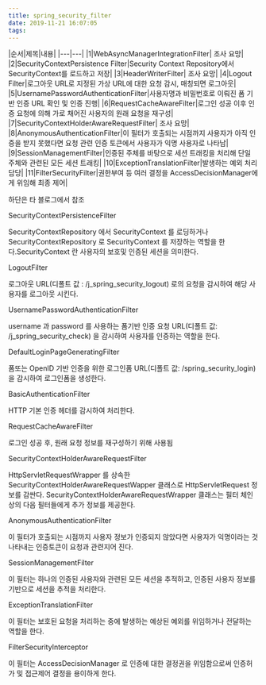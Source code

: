 ```yaml
---
title: spring_security_filter
date: 2019-11-21 16:07:05
tags:
---
```


|순서|제목|내용|
|---|---|
|1|WebAsyncManagerIntegrationFilter| 조사 요망|
|2|SecurityContextPersistence Filter|Security Context Repository에서 SecurityContext를 로드하고 저장|
|3|HeaderWriterFilter| 조사 요망|
|4|Logout Filter|로그아웃 URL로 지정된 가상 URL에 대한 요청 감시, 매칭되면 로그아웃|
|5|UsernamePasswordAuthenticationFilter|사용자명과 비밀번호로 이뤄진 폼 기반 인증 URL 확인 및 인증 진행|
|6|RequestCacheAwareFilter|로그인 성공 이후 인증 요청에 의해 가로 채어진 사용자의 원래 요청을 재구성|
|7|SecurityContextHolderAwareRequestFilter| 조사 요망|
|8|AnonymousAuthenticationFilter|이 필터가 호출되는 시점까지 사용자가 아직 인증을 받지 못했다면 요청 관련 인증 토큰에서 사용자가 익명 사용자로 나타남|
|9|SessionManagementFilter|인증된 주체를 바탕으로 세션 트래킹을 처리해 단일 주체와 관련된 모든 세션 트래킹|
|10|ExceptionTranslationFilter|발생하는 예외 처리 담당|
|11|FilterSecurityFilter|권한부여 등 여러 결정을 AccessDecisionManager에게 위임해 최종 제어|

하단은 타 블로그에서 참조

SecurityContextPersistenceFilter

SecurityContextRepository 에서 SecurityContext 를 로딩하거나 SecurityContextRepository 로 SecurityContext 를 저장하는 역할을 한다.SecurityContext 란 사용자의 보호및 인증된 세션을 의미한다.



LogoutFilter

로그아웃 URL(디폴트 값 : /j_spring_security_logout) 로의 요청을 감시하여 해당 사용자를 로그아웃 시킨다.



UsernamePasswordAuthenticationFilter

username 과 password 를 사용하는 폼기반 인증 요청 URL(디폴트 값: /j_spring_security_check) 을 감시하여 사용자를 인증하는 역할을 한다. 



DefaultLoginPageGeneratingFilter

폼또는 OpenID 기반 인증을 위한 로그인폼 URL(디폴트 값: /spring_security_login)을 감시하여 로그인폼을 생성한다.



BasicAuthenticationFilter

 HTTP 기본 인증 헤더를 감시하여 처리한다.



RequestCacheAwareFilter

로그인 성공 후, 원래 요청 정보를 재구성하기 위해 사용됨



SecurityContextHolderAwareRequestFilter

HttpServletRequestWrapper 를 상속한 SecurityContextHolderAwareRequestWapper 클래스로 HttpServletRequest 정보를 감싼다. SecurityContextHolderAwareRequestWrapper 클래스는 필터 체인상의 다음 필터들에게 추가 정보를 제공한다.



AnonymousAuthenticationFilter

이 필터가 호출되는 시점까지 사용자 정보가 인증되지 않았다면 사용자가 익명이라는 것 나타내는 인증토큰이 요청과 관련지어 진다.



SessionManagementFilter

이 필터는 하나의 인증된 사용자와 관련된 모든 세션을 추적하고, 인증된 사용자 정보를 기반으로 세션을 추적을 처리한다.



ExceptionTranslationFilter

이 필터는 보호된 요청을 처리하는 중에 발생하는 예상된 예외를 위임하거나 전달하는 역할을 한다.



FilterSecurityInterceptor

이 필터는 AccessDecisionManager 로 인증에 대한 결정권을 위임함으로써 인증허가 및  접근제어 결정을 용이하게 한다.
